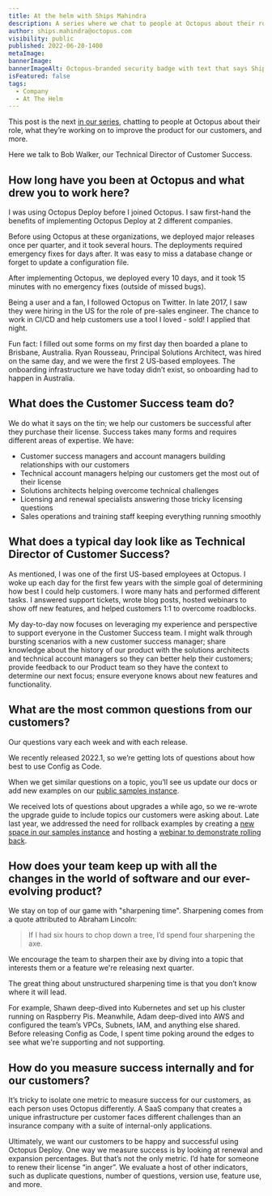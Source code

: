 ```yaml
---
title: At the helm with Ships Mahindra
description: A series where we chat to people at Octopus about their role, what they’re working on to improve the product, and more. Hear from Ships Mahindra, Senior Product Manager.
author: ships.mahindra@octopus.com
visibility: public
published: 2022-06-20-1400
metaImage: 
bannerImage: 
bannerImageAlt: Octopus-branded security badge with text that says Ships Mahindra, Senior Product Manager, above the silhouette of a woman.
isFeatured: false
tags: 
  - Company
  - At The Helm
---
```


This post is the next [in our series](https://octopus.com/blog/tag/At%20The%20Helm), chatting to people at Octopus about their role, what they’re working on to improve the product for our customers, and more.

Here we talk to Bob Walker, our Technical Director of Customer Success.

## How long have you been at Octopus and what drew you to work here?

I was using Octopus Deploy before I joined Octopus. I saw first-hand the benefits of implementing Octopus Deploy at 2 different companies.  

Before using Octopus at these organizations, we deployed major releases once per quarter, and it took several hours.  The deployments required emergency fixes for days after. It was easy to miss a database change or forget to update a configuration file.  

After implementing Octopus, we deployed every 10 days, and it took 15 minutes with no emergency fixes (outside of missed bugs).

Being a user and a fan, I followed Octopus on Twitter. In late 2017, I saw they were hiring in the US for the role of pre-sales engineer. The chance to work in CI/CD and help customers use a tool I loved - sold! I applied that night.  

Fun fact: I filled out some forms on my first day then boarded a plane to Brisbane, Australia. Ryan Rousseau, Principal Solutions Architect, was hired on the same day, and we were the first 2 US-based employees. The onboarding infrastructure we have today didn’t exist, so onboarding had to happen in Australia.    

## What does the Customer Success team do?

We do what it says on the tin; we help our customers be successful after they purchase their license. Success takes many forms and requires different areas of expertise. We have: 

- Customer success managers and account managers building relationships with our customers
- Technical account managers helping our customers get the most out of their license
- Solutions architects helping overcome technical challenges
- Licensing and renewal specialists answering those tricky licensing questions
- Sales operations and training staff keeping everything running smoothly

## What does a typical day look like as Technical Director of Customer Success?

As mentioned, I was one of the first US-based employees at Octopus. I woke up each day for the first few years with the simple goal of determining how best I could help customers. I wore many hats and performed different tasks. I answered support tickets, wrote blog posts, hosted webinars to show off new features, and helped customers 1:1 to overcome roadblocks.  

My day-to-day now focuses on leveraging my experience and perspective to support everyone in the Customer Success team. I might walk through bursting scenarios with a new customer success manager; share knowledge about the history of our product with the solutions architects and technical account managers so they can better help their customers; provide feedback to our Product team so they have the context to determine our next focus; ensure everyone knows about new features and functionality.

## What are the most common questions from our customers?

Our questions vary each week and with each release.  

We recently released 2022.1, so we’re getting lots of questions about how best to use Config as Code.  

When we get similar questions on a topic, you’ll see us update our docs or add new examples on our [public samples instance](https://samples.octopus.app/app). 

We received lots of questions about upgrades a while ago, so we re-wrote the upgrade guide to include topics our customers were asking about.  Late last year, we addressed the need for rollback examples by creating a [new space in our samples instance](https://samples.octopus.app/app#/Spaces-762) and hosting a [webinar to demonstrate rolling back](https://octopus.com/events/rollback-strategies-with-octopus-deploy).

## How does your team keep up with all the changes in the world of software and our ever-evolving product?

We stay on top of our game with "sharpening time". Sharpening comes from a quote attributed to Abraham Lincoln:

>  If I had six hours to chop down a tree, I’d spend four sharpening the axe.

We encourage the team to sharpen their axe by diving into a topic that interests them or a feature we're releasing next quarter.  

The great thing about unstructured sharpening time is that you don’t know where it will lead. 

For example, Shawn deep-dived into Kubernetes and set up his cluster running on Raspberry Pis. Meanwhile, Adam deep-dived into AWS and configured the team’s VPCs, Subnets, IAM, and anything else shared.  Before releasing Config as Code, I spent time poking around the edges to see what we're supporting and not supporting.

## How do you measure success internally and for our customers?

It’s tricky to isolate one metric to measure success for our customers, as each person uses Octopus differently. A SaaS company that creates a unique infrastructure per customer faces different challenges than an insurance company with a suite of internal-only applications.  

Ultimately, we want our customers to be happy and successful using Octopus Deploy. One way we measure success is by looking at renewal and expansion percentages. But that’s not the only metric. I’d hate for someone to renew their license “in anger”.  We evaluate a host of other indicators, such as duplicate questions, number of questions, version use, feature use, and more. 
